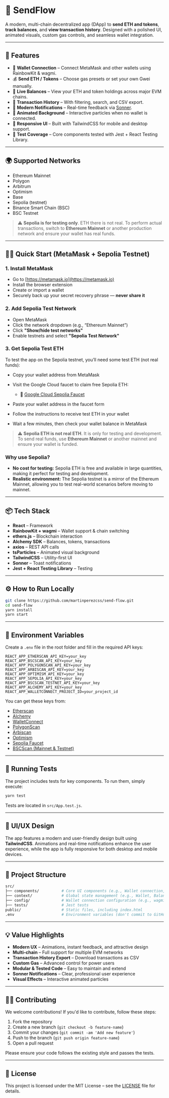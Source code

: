 # 💸 SendFlow

A modern, multi-chain decentralized app (DApp) to **send ETH and tokens**, **track balances**, and **view transaction history**. Designed with a polished UI, animated visuals, custom gas controls, and seamless wallet integration.

---

## 🚀 Features

- 🔗 **Wallet Connection** – Connect MetaMask and other wallets using RainbowKit & wagmi.
- 💰 **Send ETH / Tokens** – Choose gas presets or set your own Gwei manually.
- 👛 **Live Balances** – View your ETH and token holdings across major EVM chains.
- 📜 **Transaction History** – With filtering, search, and CSV export.
- 🔔 **Modern Notifications** – Real-time feedback via [Sonner](https://sonner.emilkowal.ski/).
- 🌌 **Animated Background** – Interactive particles when no wallet is connected.
- 📱 **Responsive UI** – Built with TailwindCSS for mobile and desktop support.
- 🧪 **Test Coverage** – Core components tested with Jest + React Testing Library.

---

## 🌍 Supported Networks

- Ethereum Mainnet
- Polygon
- Arbitrum
- Optimism
- Base
- Sepolia (testnet)
- Binance Smart Chain (BSC)
- BSC Testnet

> ⚠️ **Sepolia is for testing only**. ETH there is not real. To perform actual transactions, switch to **Ethereum Mainnet** or another production network and ensure your wallet has real funds.

---

## 🧑‍🏫 Quick Start (MetaMask + Sepolia Testnet)

### 1. Install MetaMask

- Go to [https://metamask.io](https://metamask.io)
- Install the browser extension
- Create or import a wallet
- Securely back up your secret recovery phrase — **never share it**

### 2. Add Sepolia Test Network

- Open MetaMask
- Click the network dropdown (e.g., “Ethereum Mainnet”)
- Click **"Show/hide test networks"**
- Enable testnets and select **"Sepolia Test Network"**

### 3. Get Sepolia Test ETH

To test the app on the Sepolia testnet, you’ll need some test ETH (not real funds):

- Copy your wallet address from MetaMask
- Visit the Google Cloud faucet to claim free Sepolia ETH:
  - 🔗 [Google Cloud Sepolia Faucet](https://cloud.google.com/application/web3/faucet/ethereum/sepolia)
  
- Paste your wallet address in the faucet form
- Follow the instructions to receive test ETH in your wallet
- Wait a few minutes, then check your wallet balance in MetaMask

> ⚠️ **Sepolia ETH is not real ETH**. It is only for testing and development. To send real funds, use **Ethereum Mainnet** or another mainnet and ensure your wallet is funded.

### Why use Sepolia?

- **No cost for testing:** Sepolia ETH is free and available in large quantities, making it perfect for testing and development.
- **Realistic environment:** The Sepolia testnet is a mirror of the Ethereum Mainnet, allowing you to test real-world scenarios before moving to mainnet.

---

## 📦 Tech Stack

- **React** – Framework
- **RainbowKit + wagmi** – Wallet support & chain switching
- **ethers.js** – Blockchain interaction
- **Alchemy SDK** – Balances, tokens, transactions
- **axios** – REST API calls
- **tsParticles** – Animated visual background
- **TailwindCSS** – Utility-first UI
- **Sonner** – Toast notifications
- **Jest + React Testing Library** – Testing

---

## ⚙️ How to Run Locally

```bash
git clone https://github.com/martinperezcss/send-flow.git
cd send-flow
yarn install
yarn start
```
---

## 🔐 Environment Variables

Create a `.env` file in the root folder and fill in the required API keys:

```env
REACT_APP_ETHERSCAN_API_KEY=your_key
REACT_APP_BSCSCAN_API_KEY=your_key
REACT_APP_POLYGONSCAN_API_KEY=your_key
REACT_APP_ARBISCAN_API_KEY=your_key
REACT_APP_OPTIMISM_API_KEY=your_key
REACT_APP_SEPOLIA_API_KEY=your_key
REACT_APP_BSCSCAN_TESTNET_API_KEY=your_key
REACT_APP_ALCHEMY_API_KEY=your_key
REACT_APP_WALLETCONNECT_PROJECT_ID=your_project_id
```
You can get these keys from:

- [Etherscan](https://etherscan.io/myapikey)
- [Alchemy](https://dashboard.alchemy.com/)
- [WalletConnect](https://cloud.walletconnect.com/)
- [PolygonScan](https://polygonscan.com/myapikey)
- [Arbiscan](https://arbiscan.io/myapikey)
- [Optimism](https://optimistic.etherscan.io/myapikey)
- [Sepolia Faucet](https://cloud.google.com/application/web3/faucet/ethereum/sepolia)
- [BSCScan (Mainnet & Testnet)](https://bscscan.com/myapikey)



---

## 🔧 Running Tests

The project includes tests for key components. To run them, simply execute:

```bash
yarn test
```
Tests are located in `src/App.test.js`.

---

## 🎨 UI/UX Design

The app features a modern and user-friendly design built using **TailwindCSS**. Animations and real-time notifications enhance the user experience, while the app is fully responsive for both desktop and mobile devices.

---

## 📂 Project Structure

```bash
src/
├── components/          # Core UI components (e.g., Wallet connection, Token Balances, Send ETH)
├── context/             # Global state management (e.g., Wallet, Balances)
├── config/              # Wallet connection configuration (e.g., wagmi, RainbowKit)
├── tests/               # Jest tests
public/                  # Static files, including index.html
.env                     # Environment variables (don't commit to GitHub)
```
---

## 💡 Value Highlights

- **Modern UX** – Animations, instant feedback, and attractive design
- **Multi-chain** – Full support for multiple EVM networks
- **Transaction History Export** – Download transactions as CSV
- **Custom Gas** – Advanced control for power users
- **Modular & Tested Code** – Easy to maintain and extend
- **Sonner Notifications** – Clear, professional user experience
- **Visual Effects** – Interactive animated particles

---

## 👨‍💻 Contributing

We welcome contributions! If you'd like to contribute, follow these steps:

1. Fork the repository
2. Create a new branch (`git checkout -b feature-name`)
3. Commit your changes (`git commit -am 'Add new feature'`)
4. Push to the branch (`git push origin feature-name`)
5. Open a pull request

Please ensure your code follows the existing style and passes the tests.

---

## 📝 License

This project is licensed under the MIT License – see the [LICENSE](LICENSE) file for details.
